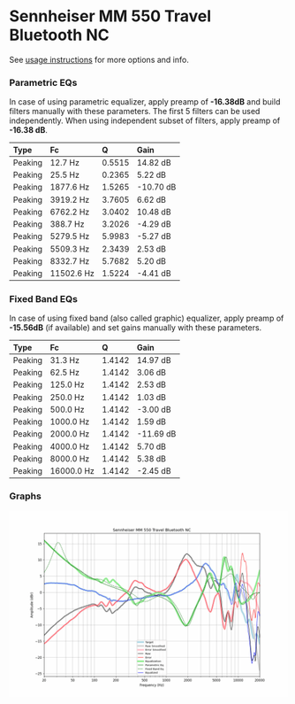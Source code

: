 # Sennheiser MM 550 Travel Bluetooth NC
See [usage instructions](https://github.com/jaakkopasanen/AutoEq#usage) for more options and info.

### Parametric EQs
In case of using parametric equalizer, apply preamp of **-16.38dB** and build filters manually
with these parameters. The first 5 filters can be used independently.
When using independent subset of filters, apply preamp of **-16.38 dB**.

| Type    | Fc         |      Q | Gain      |
|:--------|:-----------|:-------|:----------|
| Peaking | 12.7 Hz    | 0.5515 | 14.82 dB  |
| Peaking | 25.5 Hz    | 0.2365 | 5.22 dB   |
| Peaking | 1877.6 Hz  | 1.5265 | -10.70 dB |
| Peaking | 3919.2 Hz  | 3.7605 | 6.62 dB   |
| Peaking | 6762.2 Hz  | 3.0402 | 10.48 dB  |
| Peaking | 388.7 Hz   | 3.2026 | -4.29 dB  |
| Peaking | 5279.5 Hz  | 5.9983 | -5.27 dB  |
| Peaking | 5509.3 Hz  | 2.3439 | 2.53 dB   |
| Peaking | 8332.7 Hz  | 5.7682 | 5.20 dB   |
| Peaking | 11502.6 Hz | 1.5224 | -4.41 dB  |

### Fixed Band EQs
In case of using fixed band (also called graphic) equalizer, apply preamp of **-15.56dB**
(if available) and set gains manually with these parameters.

| Type    | Fc         |      Q | Gain      |
|:--------|:-----------|:-------|:----------|
| Peaking | 31.3 Hz    | 1.4142 | 14.97 dB  |
| Peaking | 62.5 Hz    | 1.4142 | 3.06 dB   |
| Peaking | 125.0 Hz   | 1.4142 | 2.53 dB   |
| Peaking | 250.0 Hz   | 1.4142 | 1.03 dB   |
| Peaking | 500.0 Hz   | 1.4142 | -3.00 dB  |
| Peaking | 1000.0 Hz  | 1.4142 | 1.59 dB   |
| Peaking | 2000.0 Hz  | 1.4142 | -11.69 dB |
| Peaking | 4000.0 Hz  | 1.4142 | 5.70 dB   |
| Peaking | 8000.0 Hz  | 1.4142 | 5.38 dB   |
| Peaking | 16000.0 Hz | 1.4142 | -2.45 dB  |

### Graphs
![](./Sennheiser%20MM%20550%20Travel%20Bluetooth%20NC.png)